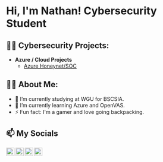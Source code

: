 <h1>Hi, I'm Nathan! Cybersecurity Student
<h2>👨‍💻 Cybersecurity Projects:</h2>

- <b>Azure / Cloud Projects</b>
  - [Azure Honeynet/SOC](https://github.com/NathanRelph/Azure-Honeynet)

<h2>🐱‍💻 About Me:</h2>

- 🔭 I’m currently studying at WGU for BSCSIA.
- 🌱 I’m currently learning Azure and OpenVAS.
- ⚡ Fun fact: I'm a gamer and love going backpacking.

<h2> 📫 My Socials</h2>

[<img align="left" width="22px" src="https://cdn.jsdelivr.net/npm/simple-icons@v3/icons/linkedin.svg" />][linkedin]
[<img align="left" width="22px" src="https://i.imgur.com/zUcDUFA.jpg" />][discord]
[<img align="left" width="22px" src="https://cdn.jsdelivr.net/npm/simple-icons@v3/icons/instagram.svg" />][instagram]
[<img align="left" width="22px" src="https://cdn.jsdelivr.net/npm/simple-icons@v3/icons/youtube.svg" />][youtube]

[instagram]: https://www.instagram.com/nathan.relph/
[linkedin]: https://www.linkedin.com/in/nathan-relph-a27739235/
[youtube]: https://www.youtube.com/@n8an424
[discord]: https://discord.gg/7w9TeVKke3

